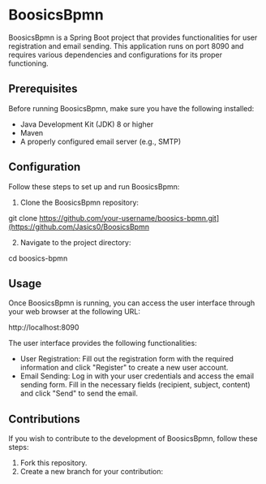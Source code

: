 # BoosicsBpmn

BoosicsBpmn is a Spring Boot project that provides functionalities for user registration and email sending. This application runs on port 8090 and requires various dependencies and configurations for its proper functioning.

## Prerequisites

Before running BoosicsBpmn, make sure you have the following installed:

- Java Development Kit (JDK) 8 or higher
- Maven
- A properly configured email server (e.g., SMTP)

## Configuration

Follow these steps to set up and run BoosicsBpmn:

1. Clone the BoosicsBpmn repository:

git clone https://github.com/your-username/boosics-bpmn.git](https://github.com/Jasics0/BoosicsBpmn


2. Navigate to the project directory:

cd boosics-bpmn


## Usage

Once BoosicsBpmn is running, you can access the user interface through your web browser at the following URL:

http://localhost:8090


The user interface provides the following functionalities:

- User Registration: Fill out the registration form with the required information and click "Register" to create a new user account.
- Email Sending: Log in with your user credentials and access the email sending form. Fill in the necessary fields (recipient, subject, content) and click "Send" to send the email.

## Contributions

If you wish to contribute to the development of BoosicsBpmn, follow these steps:

1. Fork this repository.
2. Create a new branch for your contribution:


